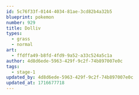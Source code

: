 ```yaml
---
id: 5c76f33f-0144-4034-81ae-3cd82b4a32b5
blueprint: pokemon
number: 929
title: Dolliv
types:
  - grass
  - normal
art:
  - ffdffa49-b8fd-4fd9-9a52-a33c524a5c1a
author: 4d8d6ede-5963-429f-9c2f-74b897007e0c
tags:
  - stage-1
updated_by: 4d8d6ede-5963-429f-9c2f-74b897007e0c
updated_at: 1716677718
---
```

